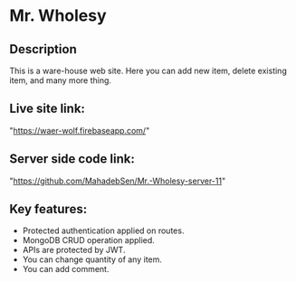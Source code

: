 # Mr. Wholesy

## Description
This is a ware-house web site. Here you can add new item, delete existing item, and many more thing.

## Live site link:

"https://waer-wolf.firebaseapp.com/"

## Server side code link:

"https://github.com/MahadebSen/Mr.-Wholesy-server-11"

## Key features:

- Protected authentication applied on routes.
- MongoDB CRUD operation applied.
- APIs are protected by JWT.
- You can change quantity of any item.
- You can add comment.


